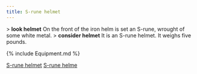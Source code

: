 ```yaml
---
title: S-rune helmet
---
```


\> **look helmet**
On the front of the iron helm is set an S-rune, wrought of some white
metal.
\> **consider helmet**
It is an S-rune helmet.
It weighs five pounds.

{% include Equipment.md %}

[S-rune helmet](Category:_Metal_equipment "wikilink") [S-rune
helme](Category:_Head_items "wikilink")